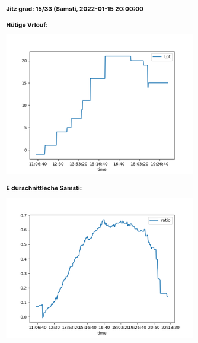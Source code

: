 ### Jitz grad: 15/33 (Samsti, 2022-01-15 20:00:00

### Hütige Vrlouf:
![Graph](Today.png)

### E durschnittleche Samsti:
![Graph](Samsti.png)